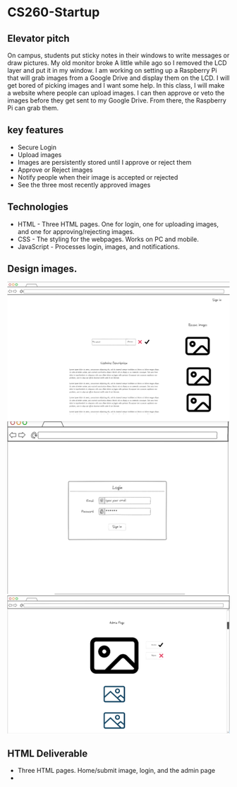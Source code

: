# CS260-Startup

## Elevator pitch
On campus, students put sticky notes in their windows to write messages or draw pictures. My old monitor broke A little while ago so I removed the LCD layer and put it in my window. I am working on setting up a Raspberry Pi that will grab images from a Google Drive and display them on the LCD. I will get bored of picking images and I want some help. In this class, I will make a website where people can upload images. I can then approve or veto the images before they get sent to my Google Drive. From there, the Raspberry Pi can grab them.

## key features
- Secure Login
- Upload images
- Images are persistently stored until I approve or reject them
- Approve or Reject images
- Notify people when their image is accepted or rejected
- See the three most recently approved images

## Technologies
- HTML - Three HTML pages. One for login, one for uploading images, and one for approving/rejecting images.
- CSS - The styling for the webpages. Works on PC and mobile. 
- JavaScript - Processes login, images, and notifications.

## Design images.
![MainPageMockUI](MainPageMockUI.png)
![LoginMockUI](LoginMockUI.png)
![AdminPageMockUI](AdminPageMockUI.png)

## HTML Deliverable
- Three HTML pages. Home/submit image, login, and the admin page
- 

